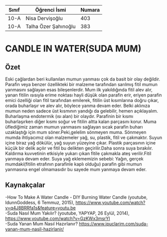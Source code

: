 Sınıf | Öğrenci İsmi        |Numara
------|---------------------|-------
10-A  | Nisa Dervişoğlu     |403
10-A  |Talha Özer Şahınoğlu |383

# CANDLE IN WATER(SUDA MUM)
## Özet
Eski çağlardan beri kullanılan mumun yanması çok da basit bir olay değildir. Parafin veya benzer özellikteki bir malzeme tarafından sarılmış fitil mumun yanmasını sağlayan esas bileşenlerdir. Mum ilk yakıldığında fitil alev alır, yanan fitilin ısısıyla erime noktası hayli düşük olan parafin erir, eriyen parafin emici özelliği olan fitil tarafından emilerek, fitilin üst kısımlarına doğru çıkar, orada buharlaşır ve alev alır, böylece yanma devam eder. Belki aklınıza mumun neden sadece üst kısmının yandığı da gelebilir, hemen açıklayalım. Buharlaşma endotermik (ısı alan) bir olaydır. Parafinin bir kısmı buharlaşırken diğer kısmı soğur ve fitilin altta kalan parçasını korur. Muma üflediğimiz zaman mumun yanmasını sağlayan sıcak parafin buharı uzaklaştığı için mum söner.Peki,gelelim sönmeyen muma. Sönmeyen mumda ihtiyacımız olan malzemeler yağ, su, plastik, fitil ve çakmaktır. Suyun içine biraz yağ dökülür, yağ suyun yüzeyine çıkar. Plastik parçasının içine küçük bir delik açılır ve fitil bu delikten geçirilir.Daha sonra suya bırakılır. Kaldırma kuvvetinin etkisiyle yukarı çıkan fitile çakmakla ateş verilir.Fitil yanmaya devam eder. Suya yağ eklememizin sebebi: Yağın, gerçek mumdaki(fitilin etrafının parafinle kaplı olduğu) parafin gibi mumun yanmasına engel olmamasıdır bu sayede mum yanmaya devam eder.

## Kaynakçalar  
-How To Make A Water Candle - DIY Burning Water Candle (youtube, IdunnGoddess, 6 Temmuz, 2015), https://www.youtube.com/watch?v=q4J8BRRfa1s&feature=youtu.be                                                                                                              
-Suda Nasıl Mum Yakılır? (youtube, YAPYAP, 26 Eylül, 2014), https://www.youtube.com/watch?v=GzKWx3msrYI                                    
-Suda Yanan Mum Nasıl Hazırlanır? https://www.ipuclarim.com/suda-yanan-mum-nasil-hazirlanir/
